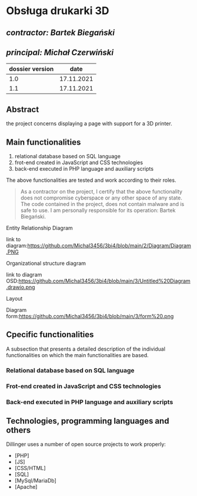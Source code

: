 # Obsługa drukarki 3D

## _contractor: Bartek Biegański_
## _principal: Michał Czerwiński_


| dossier version | date |
| ------ | ------ |
| 1.0 | 17.11.2021 |
| 1.1 | 17.11.2021 |
## Abstract 
the project concerns displaying a page with support for a 3D printer.

## Main functionalities
1. relational database based on SQL language
1. frot-end created in JavaScript and CSS technologies
1. back-end executed in PHP language and auxiliary scripts

The above functionalities are tested and work according to their roles.

> As a contractor on the project, I certify that the above functionality 
> does not compromise cyberspace or any other space of any state. 
> The code contained in the project, does not contain malware and is safe to use. 
> I am personally responsible for its operation: Bartek Biegański.
  
  
  Entity Relationship Diagram

link to diagram:https://github.com/Michal3456/3bi4/blob/main/2/Diagram/Diagram.PNG

Organizational structure diagram

link to diagram OSD:https://github.com/Michal3456/3bi4/blob/main/3/Untitled%20Diagram.drawio.png 

Layout 

Diagram form:https://github.com/Michal3456/3bi4/blob/main/3/form%20.png

## Cpecific functionalities

A subsection that presents a detailed description of the individual functionalities on which the main functionalities are based.

### Relational database based on SQL language

### Frot-end created in JavaScript and CSS technologies

### Back-end executed in PHP language and auxiliary scripts

## Technologies, programming languages and others

Dillinger uses a number of open source projects to work properly:

- [PHP]
- [JS]
- [CSS/HTML]
- [SQL]
- [MySql/MariaDb]
- [Apache]
